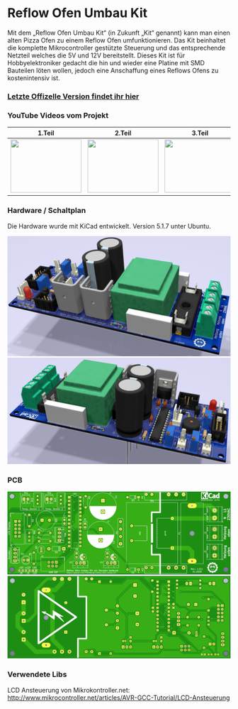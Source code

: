 # Reflow Ofen Umbau Kit
Mit dem „Reflow Ofen Umbau Kit“ (in Zukunft „Kit“ genannt) kann man einen alten Pizza Ofen zu einem Reflow Ofen umfunktionieren. Das Kit beinhaltet die komplette Mikrocontroller gestützte Steuerung und das entsprechende Netzteil welches die 5V und 12V bereitstellt. Dieses Kit ist für Hobbyelektroniker gedacht die hin und wieder eine Platine mit SMD Bauteilen löten wollen, jedoch eine Anschaffung eines Reflows Ofens zu kostenintensiv ist.

### [Letzte Offizelle Version findet ihr hier](https://github.com/ThKattanek/reflow_ofen_umbau_kit/releases/latest)

### YouTube Videos vom Projekt
|1.Teil|2.Teil|3.Teil|4.Teil|5.Teil|
|------|------|------|------|------|
|[<img src="http://img.youtube.com/vi/8IvjsnkUP-0/0.jpg" width="160" height="120">](http://www.youtube.com/watch?v=8IvjsnkUP-0 "Projekt Reflow Ofen Teil 1")|[<img src="http://img.youtube.com/vi/AaKD-QuOhvM/0.jpg" width="160" height="120">](http://www.youtube.com/watch?v=AaKD-QuOhvM "Projekt Reflow Ofen Teil 2")|[<img src="http://img.youtube.com/vi/eux7afdVVEE/0.jpg" width="160" height="120">](http://www.youtube.com/watch?v=eux7afdVVEE  "Projekt Reflow Ofen Teil 3")|[<img src="http://img.youtube.com/vi/xKUIrKcyTKQ/0.jpg" width="160" height="120">](http://www.youtube.com/watch?v=xKUIrKcyTKQ "Projekt Reflow Ofen Teil 4")|[<img src="http://img.youtube.com/vi/lzVyeRATymM/0.jpg" width="160" height="120">](http://www.youtube.com/watch?v=lzVyeRATymM "Projekt Reflow Ofen Teil 5")
### Hardware / Schaltplan
Die Hardware wurde mit KiCad entwickelt. Version 5.1.7 unter Ubuntu.

![image1](/doc/3d_pcb_01.png)
![image2](/doc/3d_pcb_02.png)

### PCB
![image3](/doc/pcb_front.png)
![image4](/doc/pcb_back.png)

### Verwendete Libs
LCD Ansteuerung von Mikrokontroller.net: http://www.mikrocontroller.net/articles/AVR-GCC-Tutorial/LCD-Ansteuerung
